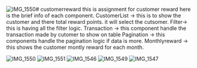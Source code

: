 ![IMG_1550](https://github.com/user-attachments/assets/08c5464c-2e67-43f0-9bc7-41239f8619c9)# customerreward
this is assignment for customer reward
here is the brief info of each component.
CustomerList -> this is to show the customer and there total reward points. it will select the cutsomer.
Filter-> this is having all the filter logic.
Transaction -> this component handle the transaction made by cutomer to show on table
Pagination -> this components handle the pagination logic if data is more.
Monthlyreward -> this shows the customer montly reward for each month.

![IMG_1550](https://github.com/user-attachments/assets/5fdc003a-885b-41b0-a6e6-50184cf495d8)
![IMG_1551](https://github.com/user-attachments/assets/016207a3-d581-4521-884b-e64362b787d3)
![IMG_1546](https://github.com/user-attachments/assets/7506e4a2-7ae4-4f42-b084-bdfa6b19ded7)
![IMG_1549](https://github.com/user-attachments/assets/fbadbf7f-f9ea-4134-bc5a-1011ee7c871f)
![IMG_1547](https://github.com/user-attachments/assets/20d6112c-ef6b-4483-9a37-5389736ec7f8)



